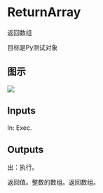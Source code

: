 # ReturnArray

返回数组

目标是Py测试对象

## 图示

![]($-20221218-20315082.png)

## Inputs

In: Exec.  

## Outputs

出：执行。

返回值。整数的数组。返回数组。
